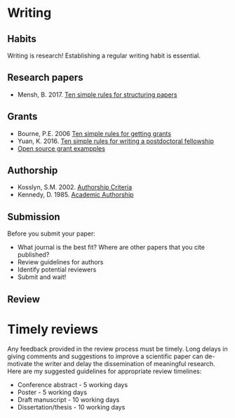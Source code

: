 # Writing
## Habits
Writing is research! Establishing a regular writing habit is essential. 

## Research papers
- Mensh, B. 2017. [Ten simple rules for structuring papers](https://journals.plos.org/ploscompbiol/article?id=10.1371/journal.pcbi.1005619)

## Grants
- Bourne, P.E. 2006 [Ten simple rules for getting grants](https://journals.plos.org/ploscompbiol/article?id=10.1371/journal.pcbi.0020012)
- Yuan, K. 2016. [Ten simple rules for writing a postdoctoral fellowship](https://journals.plos.org/ploscompbiol/article?id=10.1371/journal.pcbi.1004934)
- [Open source grant exampples](https://www.ogrants.org/)

## Authorship
- Kosslyn, S.M. 2002. [Authorship Criteria](https://kosslynlab.fas.harvard.edu/files/kosslynlab/files/authorship_criteria_nov02.pdf)
- Kennedy, D. 1985. [Academic Authorship](https://doresearch.stanford.edu/policies/research-policy-handbook/conduct-research/academic-authorship#anchor-2295)

## Submission
Before you submit your paper:
- What journal is the best fit? Where are other papers that you cite published?
- Review guidelines for authors
- Identify potential reviewers
- Submit and wait!

## Review

# Timely reviews
Any feedback provided in the review process must be timely. Long delays in giving comments and suggestions to improve a scientific paper can de-motivate the writer and delay the dissemination of meaningful research. Here are my suggested guidelines for appropriate review timelines:
- Conference abstract - 5 working days
- Poster - 5 working days
- Draft manuscript - 10 working days
- Dissertation/thesis - 10 working days

